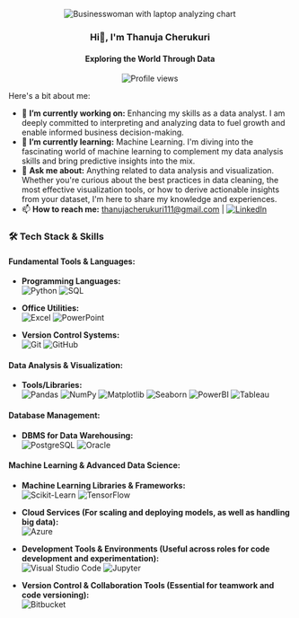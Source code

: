 <p align="center">
  <img src="https://github.com/Thanu-Cherukuri/Thanu-Cherukuri/assets/112831076/8f37362e-f29f-480f-ab9c-0074609019a9" alt="Businesswoman with laptop analyzing chart">
</p>

<h3 align="center">Hi👋, I'm Thanuja Cherukuri</h3>
<h4 align="center">Exploring the World Through Data</h4>

<p align="center">
  <img src="https://komarev.com/ghpvc/?username=Thanu-Cherukuri" alt="Profile views">
</p>

Here's a bit about me:

- 🔭 **I’m currently working on:** Enhancing my skills as a data analyst. I am deeply committed to interpreting and analyzing data to fuel growth and enable informed business decision-making.
- 🌱 **I’m currently learning:** Machine Learning. I'm diving into the fascinating world of machine learning to complement my data analysis skills and bring predictive insights into the mix.
- 💬 **Ask me about:** Anything related to data analysis and visualization. Whether you're curious about the best practices in data cleaning, the most effective visualization tools, or how to derive actionable insights from your dataset, I'm here to share my knowledge and experiences.
- 📫 **How to reach me:** thanujacherukuri111@gmail.com | [![LinkedIn](https://img.shields.io/badge/LinkedIn-Thanuja%20Cherukuri-blue?style=flat&logo=linkedin)](https://www.linkedin.com/in/thanuja-c-482801186/)


### 🛠 Tech Stack & Skills

#### Fundamental Tools & Languages:
- **Programming Languages:**  
![Python](https://img.shields.io/badge/-Python-3776AB?style=flat-square&logo=Python&logoColor=white)  ![SQL](https://img.shields.io/badge/-SQL-4479A1?style=flat-square&logo=MySQL&logoColor=white)  

- **Office Utilities:**  
![Excel](https://img.shields.io/badge/-Excel-217346?style=flat-square&logo=microsoft-excel&logoColor=white)  ![PowerPoint](https://img.shields.io/badge/-PowerPoint-B7472A?style=flat-square&logo=microsoft-powerpoint&logoColor=white)  

- **Version Control Systems:**  
![Git](https://img.shields.io/badge/-Git-F05032?style=flat-square&logo=git&logoColor=white)  ![GitHub](https://img.shields.io/badge/-GitHub-181717?style=flat-square&logo=github&logoColor=white)  

#### Data Analysis & Visualization:
- **Tools/Libraries:**  
![Pandas](https://img.shields.io/badge/-Pandas-150458?style=flat-square&logo=pandas&logoColor=white)  ![NumPy](https://img.shields.io/badge/-NumPy-013243?style=flat-square&logo=numpy&logoColor=white)  ![Matplotlib](https://img.shields.io/badge/-Matplotlib-FFA07A?style=flat-square&logoColor=white)  ![Seaborn](https://img.shields.io/badge/-Seaborn-77ACF1?style=flat-square&logoColor=white)  ![PowerBI](https://img.shields.io/badge/-Power%20BI-F2C811?style=flat-square&logo=Power-BI&logoColor=black)  ![Tableau](https://img.shields.io/badge/-Tableau-E97627?style=flat-square&logo=Tableau&logoColor=white)  

#### Database Management:
- **DBMS for Data Warehousing:**  
![PostgreSQL](https://img.shields.io/badge/-PostgreSQL-336791?style=flat-square&logo=postgresql&logoColor=white)  ![Oracle](https://img.shields.io/badge/-Oracle-F80000?style=flat-square&logo=Oracle&logoColor=white)  

#### Machine Learning & Advanced Data Science:
- **Machine Learning Libraries & Frameworks:**  
![Scikit-Learn](https://img.shields.io/badge/-Scikit%20Learn-F7931E?style=flat-square&logo=scikit-learn&logoColor=white)  ![TensorFlow](https://img.shields.io/badge/-TensorFlow-FF6F00?style=flat-square&logo=TensorFlow&logoColor=white)  

- **Cloud Services (For scaling and deploying models, as well as handling big data):**  
![Azure](https://img.shields.io/badge/-Microsoft%20Azure-0089D6?style=flat-square&logo=microsoft-azure&logoColor=white)  

- **Development Tools & Environments (Useful across roles for code development and experimentation):**  
![Visual Studio Code](https://img.shields.io/badge/-Visual%20Studio%20Code-007ACC?style=flat-square&logo=visual-studio-code&logoColor=white)  ![Jupyter](https://img.shields.io/badge/-Jupyter-F37626?style=flat-square&logo=jupyter&logoColor=white)  

- **Version Control & Collaboration Tools (Essential for teamwork and code versioning):**  
![Bitbucket](https://img.shields.io/badge/-Bitbucket-0052CC?style=flat-square&logo=bitbucket&logoColor=white)

<!--
**Thanu-Cherukuri/Thanu-Cherukuri** is a ✨ _special_ ✨ repository because its `README.md` (this file) appears on your GitHub profile.

Here are some ideas to get you started:

- 🔭 I’m currently working on ...
- 🌱 I’m currently learning ...
- 👯 I’m looking to collaborate on ...
- 🤔 I’m looking for help with ...
- 💬 Ask me about ...
- 📫 How to reach me: ...
- 😄 Pronouns: ...
- ⚡ Fun fact: ...
-->
